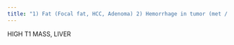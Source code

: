 ```yaml
---
title: "1) Fat (Focal fat, HCC, Adenoma) 2) Hemorrhage in tumor (met / HCC / adenoma) 3) Melanoma 4) Proteinacious cyst"
---
```

HIGH T1 MASS, LIVER


